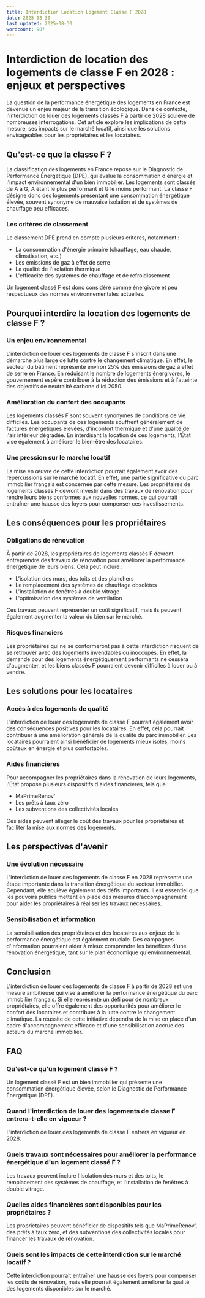 ```yaml
---
title: Interdiction Location Logement Classe F 2028
date: 2025-08-30
last_updated: 2025-08-30
wordcount: 987
---
```


# Interdiction de location des logements de classe F en 2028 : enjeux et perspectives

La question de la performance énergétique des logements en France est devenue un enjeu majeur de la transition écologique. Dans ce contexte, l'interdiction de louer des logements classés F à partir de 2028 soulève de nombreuses interrogations. Cet article explore les implications de cette mesure, ses impacts sur le marché locatif, ainsi que les solutions envisageables pour les propriétaires et les locataires.

## Qu'est-ce que la classe F ?

La classification des logements en France repose sur le Diagnostic de Performance Énergétique (DPE), qui évalue la consommation d'énergie et l'impact environnemental d'un bien immobilier. Les logements sont classés de A à G, A étant le plus performant et G le moins performant. La classe F désigne donc des logements présentant une consommation énergétique élevée, souvent synonyme de mauvaise isolation et de systèmes de chauffage peu efficaces.

### Les critères de classement

Le classement DPE prend en compte plusieurs critères, notamment :

- La consommation d'énergie primaire (chauffage, eau chaude, climatisation, etc.)
- Les émissions de gaz à effet de serre
- La qualité de l'isolation thermique
- L'efficacité des systèmes de chauffage et de refroidissement

Un logement classé F est donc considéré comme énergivore et peu respectueux des normes environnementales actuelles.

## Pourquoi interdire la location des logements de classe F ?

### Un enjeu environnemental

L'interdiction de louer des logements de classe F s'inscrit dans une démarche plus large de lutte contre le changement climatique. En effet, le secteur du bâtiment représente environ 25% des émissions de gaz à effet de serre en France. En réduisant le nombre de logements énergivores, le gouvernement espère contribuer à la réduction des émissions et à l'atteinte des objectifs de neutralité carbone d'ici 2050.

### Amélioration du confort des occupants

Les logements classés F sont souvent synonymes de conditions de vie difficiles. Les occupants de ces logements souffrent généralement de factures énergétiques élevées, d'inconfort thermique et d'une qualité de l'air intérieur dégradée. En interdisant la location de ces logements, l'État vise également à améliorer le bien-être des locataires.

### Une pression sur le marché locatif

La mise en œuvre de cette interdiction pourrait également avoir des répercussions sur le marché locatif. En effet, une partie significative du parc immobilier français est concernée par cette mesure. Les propriétaires de logements classés F devront investir dans des travaux de rénovation pour rendre leurs biens conformes aux nouvelles normes, ce qui pourrait entraîner une hausse des loyers pour compenser ces investissements.

## Les conséquences pour les propriétaires

### Obligations de rénovation

À partir de 2028, les propriétaires de logements classés F devront entreprendre des travaux de rénovation pour améliorer la performance énergétique de leurs biens. Cela peut inclure :

- L'isolation des murs, des toits et des planchers
- Le remplacement des systèmes de chauffage obsolètes
- L'installation de fenêtres à double vitrage
- L'optimisation des systèmes de ventilation

Ces travaux peuvent représenter un coût significatif, mais ils peuvent également augmenter la valeur du bien sur le marché.

### Risques financiers

Les propriétaires qui ne se conformeront pas à cette interdiction risquent de se retrouver avec des logements invendables ou inoccupés. En effet, la demande pour des logements énergétiquement performants ne cessera d'augmenter, et les biens classés F pourraient devenir difficiles à louer ou à vendre.

## Les solutions pour les locataires

### Accès à des logements de qualité

L'interdiction de louer des logements de classe F pourrait également avoir des conséquences positives pour les locataires. En effet, cela pourrait contribuer à une amélioration générale de la qualité du parc immobilier. Les locataires pourraient ainsi bénéficier de logements mieux isolés, moins coûteux en énergie et plus confortables.

### Aides financières

Pour accompagner les propriétaires dans la rénovation de leurs logements, l'État propose plusieurs dispositifs d'aides financières, tels que :

- MaPrimeRénov'
- Les prêts à taux zéro
- Les subventions des collectivités locales

Ces aides peuvent alléger le coût des travaux pour les propriétaires et faciliter la mise aux normes des logements.

## Les perspectives d'avenir

### Une évolution nécessaire

L'interdiction de louer des logements de classe F en 2028 représente une étape importante dans la transition énergétique du secteur immobilier. Cependant, elle soulève également des défis importants. Il est essentiel que les pouvoirs publics mettent en place des mesures d'accompagnement pour aider les propriétaires à réaliser les travaux nécessaires.

### Sensibilisation et information

La sensibilisation des propriétaires et des locataires aux enjeux de la performance énergétique est également cruciale. Des campagnes d'information pourraient aider à mieux comprendre les bénéfices d'une rénovation énergétique, tant sur le plan économique qu'environnemental.

## Conclusion

L'interdiction de louer des logements de classe F à partir de 2028 est une mesure ambitieuse qui vise à améliorer la performance énergétique du parc immobilier français. Si elle représente un défi pour de nombreux propriétaires, elle offre également des opportunités pour améliorer le confort des locataires et contribuer à la lutte contre le changement climatique. La réussite de cette initiative dépendra de la mise en place d'un cadre d'accompagnement efficace et d'une sensibilisation accrue des acteurs du marché immobilier.

## FAQ

### Qu'est-ce qu'un logement classé F ?

Un logement classé F est un bien immobilier qui présente une consommation énergétique élevée, selon le Diagnostic de Performance Énergétique (DPE).

### Quand l'interdiction de louer des logements de classe F entrera-t-elle en vigueur ?

L'interdiction de louer des logements de classe F entrera en vigueur en 2028.

### Quels travaux sont nécessaires pour améliorer la performance énergétique d'un logement classé F ?

Les travaux peuvent inclure l'isolation des murs et des toits, le remplacement des systèmes de chauffage, et l'installation de fenêtres à double vitrage.

### Quelles aides financières sont disponibles pour les propriétaires ?

Les propriétaires peuvent bénéficier de dispositifs tels que MaPrimeRénov', des prêts à taux zéro, et des subventions des collectivités locales pour financer les travaux de rénovation.

### Quels sont les impacts de cette interdiction sur le marché locatif ?

Cette interdiction pourrait entraîner une hausse des loyers pour compenser les coûts de rénovation, mais elle pourrait également améliorer la qualité des logements disponibles sur le marché.